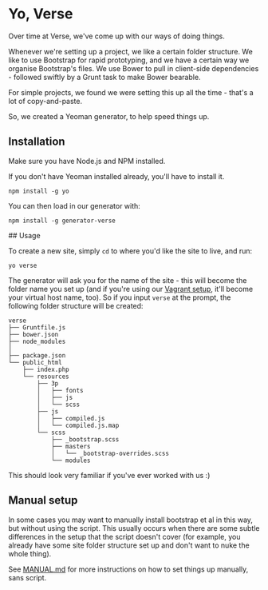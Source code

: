 # Yo, Verse

Over time at Verse, we've come up with our ways of doing things.

Whenever we're setting up a project, we like a certain folder structure. We like to use Bootstrap for rapid prototyping, and we have a certain way we organise Bootstrap's files. We use Bower to pull in client-side dependencies - followed swiftly by a Grunt task to make Bower bearable.

For simple projects, we found we were setting this up all the time - that's a lot of copy-and-paste.

So, we created a Yeoman generator, to help speed things up.


## Installation

Make sure you have Node.js and NPM installed.

If you don't have Yeoman installed already, you'll have to install it.

```
npm install -g yo
```

You can then load in our generator with:

```
npm install -g generator-verse
```

## Usage

To create a new site, simply `cd` to where you'd like the site to live, and run:

```
yo verse
```

The generator will ask you for the name of the site - this will become the folder name you set up (and if you're using our [Vagrant setup](https://github.com/kieranajp/ansible), it'll become your virtual host name, too). So if you input `verse` at the prompt, the following folder structure will be created:

```
verse
├── Gruntfile.js
├── bower.json
├── node_modules
│   
├── package.json
└── public_html
    ├── index.php
    └── resources
        ├── 3p
        │   ├── fonts
        │   ├── js
        │   └── scss
        ├── js
        │   ├── compiled.js
        │   └── compiled.js.map
        └── scss
            ├── _bootstrap.scss
            ├── masters
            │   └── _bootstrap-overrides.scss
            └── modules
```

This should look very familiar if you've ever worked with us :)

## Manual setup

In some cases you may want to manually install bootstrap et al in this way, but without using the script. This usually occurs when there are some subtle differences in the setup that the script doesn't cover (for example, you already have some site folder structure set up and don't want to nuke the whole thing).

See [MANUAL.md](https://github.com/withverse/yo-verse/blob/master/README.md) for more instructions on how to set things up manually, sans script.

